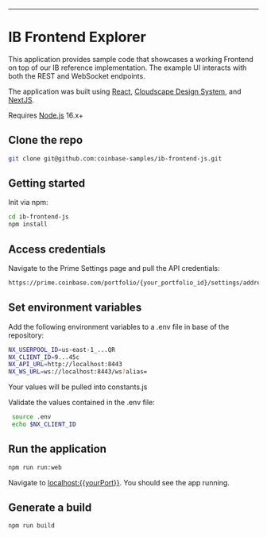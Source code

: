 ---

# IB Frontend Explorer

This application provides sample code that showcases a working Frontend on top of our IB reference implementation. The example UI interacts with both the REST and WebSocket endpoints.

The application was built using [React](https://reactjs.org/), [Cloudscape Design System](https://cloudscape.design/), and [NextJS](https://nextjs.org/).

Requires [Node.js](https://nodejs.org) 16.x+

## Clone the repo

```bash
git clone git@github.com:coinbase-samples/ib-frontend-js.git
```

## Getting started

Init via npm:

```bash
cd ib-frontend-js
npm install
```

## Access credentials

Navigate to the Prime Settings page and pull the API credentials:
```bash
https://prime.coinbase.com/portfolio/{your_portfolio_id}/settings/address-book
```

## Set environment variables

Add the following environment variables to a .env file in base of the repository:

```bash
NX_USERPOOL_ID=us-east-1_...QR
NX_CLIENT_ID=9...45c
NX_API_URL=http://localhost:8443
NX_WS_URL=ws://localhost:8443/ws?alias=
```

Your values will be pulled into constants.js

Validate the values contained in the .env file:

```bash
 source .env
 echo $NX_CLIENT_ID
```


## Run the application

```bash
npm run run:web
```

Navigate to [localhost:{{yourPort}}](http://localhost:{{yourPort}}). You should see the app running.


## Generate a build

```bash
npm run build
```

